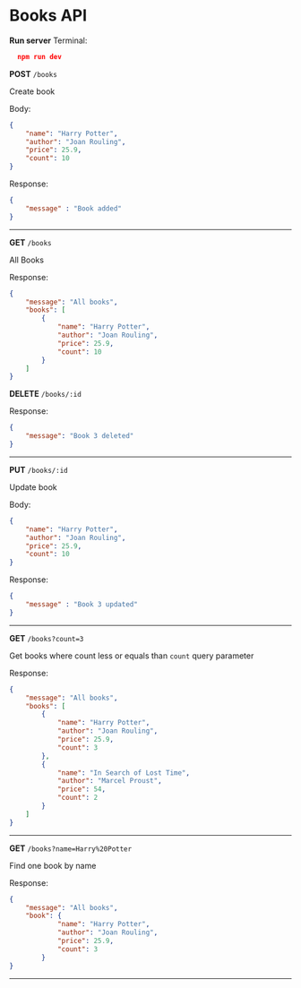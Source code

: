 # Books API

**Run server**
Terminal: 
```json
  npm run dev
```


**POST** `/books`

Create book

Body: 
```json
{
    "name": "Harry Potter",
    "author": "Joan Rouling",
    "price": 25.9,
    "count": 10
}
```

Response: 
```json
{
    "message" : "Book added"
}
```

----

**GET** `/books`

All Books

Response: 
```json
{
    "message": "All books",
    "books": [
        {
            "name": "Harry Potter",
            "author": "Joan Rouling",
            "price": 25.9,
            "count": 10
        }
    ]
}
```

**DELETE** `/books/:id`

Response: 

```json
{
	"message": "Book 3 deleted"
}
```
---

**PUT** `/books/:id`

Update book

Body: 
```json
{
    "name": "Harry Potter",
    "author": "Joan Rouling",
    "price": 25.9,
    "count": 10
}
```

Response: 
```json
{
    "message" : "Book 3 updated"
}
```
---
**GET** `/books?count=3`

Get books where count less or equals than `count` query parameter 

Response: 
```json
{
    "message": "All books",
    "books": [
        {
            "name": "Harry Potter",
            "author": "Joan Rouling",
            "price": 25.9,
            "count": 3
        },
        {
            "name": "In Search of Lost Time",
            "author": "Marcel Proust",
            "price": 54,
            "count": 2
        }
    ]
}
```
---

**GET** `/books?name=Harry%20Potter`

Find one book by name

Response: 
```json
{
    "message": "All books",
    "book": {
            "name": "Harry Potter",
            "author": "Joan Rouling",
            "price": 25.9,
            "count": 3
        }
}
```
---